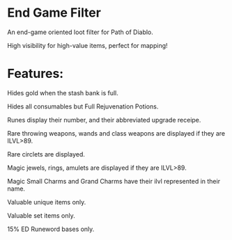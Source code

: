 # End Game Filter
An end-game oriented loot filter for Path of Diablo. 

High visibility for high-value items, perfect for mapping!

# Features:
Hides gold when the stash bank is full.

Hides all consumables but Full Rejuvenation Potions.

Runes display their number, and their abbreviated upgrade receipe.

Rare throwing weapons, wands and class weapons are displayed if they are ILVL>89.

Rare circlets are displayed.

Magic jewels, rings, amulets are displayed if they are ILVL>89.

Magic Small Charms and Grand Charms have their ilvl represented in their name.

Valuable unique items only.

Valuable set items only.

15% ED Runeword bases only.
